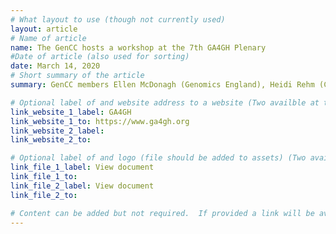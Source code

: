 ```yaml
---
# What layout to use (though not currently used)
layout: article
# Name of article
name: The GenCC hosts a workshop at the 7th GA4GH Plenary
#Date of article (also used for sorting)
date: March 14, 2020
# Short summary of the article
summary: GenCC members Ellen McDonagh (Genomics England), Heidi Rehm (ClinGen), and Zornitza Stark (Australian Genomics) hosted a panel discussion about curation at the 7th Plenary for the Global Alliance For Genomic Health (GA4GH) on October 22, 2019 in Boston, Massachusetts, USA.

# Optional label of and website address to a website (Two availble at the moment)
link_website_1_label: GA4GH
link_website_1_to: https://www.ga4gh.org
link_website_2_label:
link_website_2_to:

# Optional label of and logo (file should be added to assets) (Two availble at the moment).
link_file_1_label: View document
link_file_1_to:
link_file_2_label: View document
link_file_2_to:

# Content can be added but not required.  If provided a link will be available to the details
---
```

